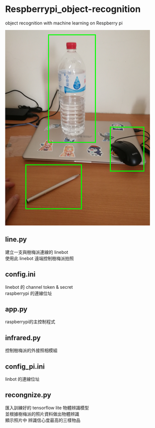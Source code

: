 # Respberrypi_object-recognition 
object recognition with machine learning on Respberry pi

![image](https://github.com/E54066133/Respberrypi-object-recognition-machine-learning/blob/62c83941ffd8614a041806652cd2eb6fa8f2a6b1/PI.png)

## line.py
建立一支與樹梅派連線的 linebot  
使用此 linebot 遠端控制樹梅派拍照

## config.ini
linebot 的 channel token & secret  
raspberrypi 的連線位址

## app.py 
raspberrypi的主控制程式

## infrared.py
控制樹梅派的外接照相模組


## config_pi.ini
linbot 的連線位址


## recongnize.py
匯入訓練好的 tensorflow lite 物體辨識模型  
並根據樹梅派的照片資料做出物體辨識  
顯示照片中 辨識信心度最高的三樣物品 
 
